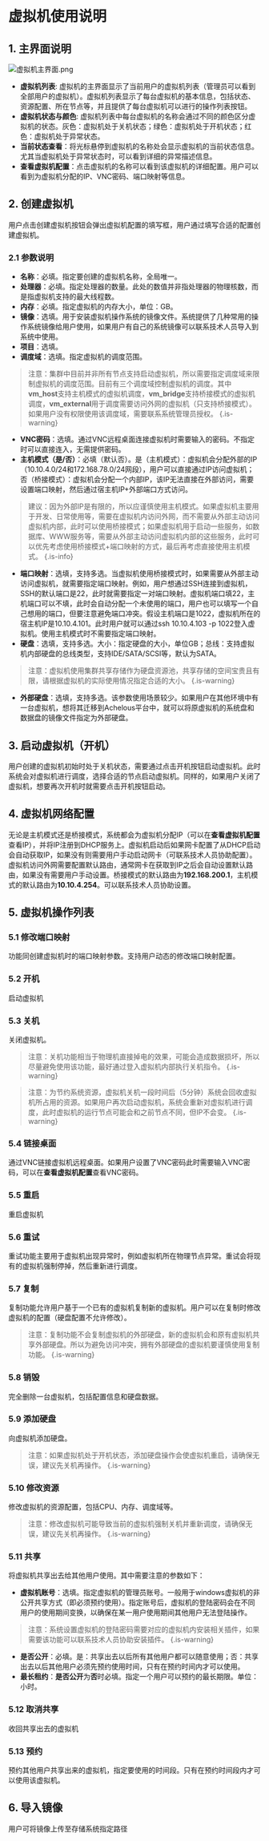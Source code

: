 # 虚拟机使用说明

## 1. 主界面说明

![虚拟机主界面.png](/pic/server_usage/虚拟机主界面.png)

+ **虚拟机列表**: 虚拟机的主界面显示了当前用户的虚拟机列表（管理员可以看到全部用户的虚拟机）。虚拟机列表显示了每台虚拟机的基本信息，包括状态、资源配置、所在节点等，并且提供了每台虚拟机可以进行的操作列表按钮。
+ **虚拟机状态与颜色**: 虚拟机列表中每台虚拟机的名称会通过不同的颜色区分虚拟机的状态。灰色：虚拟机处于关机状态；绿色：虚拟机处于开机状态；红色：虚拟机处于异常状态。
+ **当前状态查看**：将光标悬停到虚拟机的名称处会显示虚拟机的当前状态信息。尤其当虚拟机处于异常状态时，可以看到详细的异常描述信息。
+ **查看虚拟机配置**：点击虚拟机的名称可以看到该虚拟机的详细配置。用户可以看到为虚拟机分配的IP、VNC密码、端口映射等信息。

## 2. 创建虚拟机
用户点击创建虚拟机按钮会弹出虚拟机配置的填写框，用户通过填写合适的配置创建虚拟机。

### 2.1 参数说明
- **名称**：必填。指定要创建的虚拟机名称，全局唯一。
- **处理器**：必填。指定处理器的数量。此处的数值并非指处理器的物理核数，而是指虚拟机支持的最大线程数。
- **内存**：必填。指定虚拟机的内存大小，单位：GB。
- **镜像**：选填。用于安装虚拟机操作系统的镜像文件。系统提供了几种常用的操作系统镜像给用户使用，如果用户有自己的系统镜像可以联系技术人员导入到系统中使用。
- **项目**：选填。
- **调度域**：选填。指定虚拟机的调度范围。
> 注意：集群中目前并非所有节点支持启动虚拟机，所以需要指定调度域来限制虚拟机的调度范围。目前有三个调度域控制虚拟机的调度。其中**vm_host**支持主机模式的虚拟机调度，**vm_bridge**支持桥接模式的虚拟机调度，**vm_external**用于调度需要访问外网的虚拟机（只支持桥接模式）。如果用户没有权限使用该调度域，需要联系系统管理员授权。
{.is-warning}
- **VNC密码**：选填。通过VNC远程桌面连接虚拟机时需要输入的密码。不指定时可以直接连入，无需提供密码。
- **主机模式（是/否）**：必填（默认否）。是（主机模式）：虚拟机会分配外部的IP（10.10.4.0/24和172.168.78.0/24网段），用户可以直接通过IP访问虚拟机；否（桥接模式）：虚拟机会分配一个内部IP，该IP无法直接在外部访问，需要设置端口映射，然后通过宿主机IP+外部端口方式访问。
> 建议：因为外部IP是有限的，所以应谨慎使用主机模式。如果虚拟机主要用于开发、日常使用等，需要在虚拟机内访问外网，而不需要从外部主动访问虚拟机内部，此时可以使用桥接模式；如果虚拟机用于启动一些服务，如数据库、WWW服务等，需要从外部主动访问虚拟机内部的这些服务，此时可以优先考虑使用桥接模式+端口映射的方式，最后再考虑直接使用主机模式。
{.is-info}

- **端口映射**：选填，支持多选。当虚拟机使用桥接模式时，如果需要从外部主动访问虚拟机，就需要指定端口映射。例如，用户想通过SSH连接到虚拟机，SSH的默认端口是22，此时就需要指定一对端口映射。虚拟机端口填22，主机端口可以不填，此时会自动分配一个未使用的端口，用户也可以填写一个自己想用的端口，但要注意避免端口冲突。假设主机端口是1022，虚拟机所在的宿主机IP是10.10.4.101。此时用户就可以通过ssh 10.10.4.103 -p 1022登入虚拟机。使用主机模式时不需要指定端口映射。
- **硬盘**：选填，支持多选。大小：指定硬盘的大小，单位GB；总线：支持虚拟机内部硬盘的总线类型，支持IDE/SATA/SCSI等，默认为SATA。
> 注意：虚拟机使用集群共享存储作为硬盘资源池，共享存储的空间宝贵且有限，请根据虚拟机的实际使用情况指定合适的大小。
{.is-warning}
- **外部硬盘**：选填，支持多选。该参数使用场景较少。如果用户在其他环境中有一台虚拟机，想将其迁移到Achelous平台中，就可以将原虚拟机的系统盘和数据盘的镜像文件指定为外部硬盘。

## 3. 启动虚拟机（开机）
用户创建的虚拟机初始时处于关机状态，需要通过点击开机按钮启动虚拟机。此时系统会对虚拟机进行调度，选择合适的节点启动虚拟机。同样的，如果用户关闭了虚拟机，想要再次开机时就需要点击开机按钮启动。

## 4. 虚拟机网络配置
无论是主机模式还是桥接模式，系统都会为虚拟机分配IP（可以在**查看虚拟机配置**查看IP），并将IP注册到DHCP服务上。虚拟机启动后如果网卡配置了从DHCP启动会自动获取IP，如果没有则需要用户手动启动网卡（可联系技术人员协助配置）。虚拟机访问外网需要配置默认路由，通常网卡在获取到IP之后会自动设置默认路由，如果没有需要用户手动设置。桥接模式的默认路由为**192.168.200.1**，主机模式的默认路由为**10.10.4.254**。可以联系技术人员协助设置。

## 5. 虚拟机操作列表
### 5.1 修改端口映射
功能同创建虚拟机时的端口映射参数。支持用户动态的修改端口映射配置。
### 5.2 开机
启动虚拟机
### 5.3 关机
关闭虚拟机。
> 注意：关机功能相当于物理机直接掉电的效果，可能会造成数据损坏，所以尽量避免使用该功能，最好通过登入虚拟机内部执行关机指令。
{.is-warning}

> 注意：为节约系统资源，虚拟机关机一段时间后（5分钟）系统会回收虚拟机所占用的资源。如果用户再次启动虚拟机，系统会重新对虚拟机进行调度，此时虚拟机的运行节点可能会和之前节点不同，但IP不会变。
{.is-warning}

### 5.4 链接桌面
通过VNC链接虚拟机远程桌面。如果用户设置了VNC密码此时需要输入VNC密码，可以在**查看虚拟机配置**查看VNC密码。
### 5.5 重启
重启虚拟机
### 5.6 重试
重试功能主要用于虚拟机出现异常时，例如虚拟机所在物理节点异常。重试会将现有的虚拟机强制停掉，然后重新进行调度。
### 5.7 复制
复制功能允许用户基于一个已有的虚拟机复制新的虚拟机。用户可以在复制时修改虚拟机的配置（硬盘配置不允许修改）。
> 注意：复制功能不会复制虚拟机的外部硬盘，新的虚拟机会和原有虚拟机共享外部硬盘。所以为避免访问冲突，拥有外部硬盘的虚拟机要谨慎使用复制功能。
{.is-warning}

### 5.8 销毁
完全删除一台虚拟机，包括配置信息和硬盘数据。
### 5.9 添加硬盘
向虚拟机添加硬盘。
> 注意：如果虚拟机处于开机状态，添加硬盘操作会使虚拟机重启，请确保无误，建议先关机再操作。
{.is-warning}

### 5.10 修改资源
修改虚拟机的资源配置，包括CPU、内存、调度域等。
> 注意：修改虚拟机可能导致当前的虚拟机强制关机并重新调度，请确保无误，建议先关机再操作。
{.is-warning}

### 5.11 共享
将虚拟机共享出去给其他用户使用。其中需要注意的参数如下：

- **虚拟机账号**：选填。指定虚拟机的管理员账号。一般用于windows虚拟机的非公开共享方式（即必须预约使用）。指定账号后，虚拟机的登陆密码会在不同用户的使用期间变换，以确保在某一用户使用期间其他用户无法登陆操作。

> 注意：系统设置虚拟机的登陆密码需要对应的虚拟机内安装相关插件，如果需要该功能可以联系技术人员协助安装插件。
{.is-warning}

- **是否公开**：必填。是：共享出去以后所有其他用户都可以随意使用；否：共享出去以后其他用户必须先预约使用时间，只有在预约时间内才可以使用。
- **最长租约**：**是否公开**为**否**时必填。指定一个用户可以预约的最长期限。单位：小时。
### 5.12 取消共享
收回共享出去的虚拟机
### 5.13 预约
预约其他用户共享出来的虚拟机，指定要使用的时间段。只有在预约时间段内才可以使用该虚拟机。

## 6. 导入镜像

用户可将镜像上传至存储系统指定路径